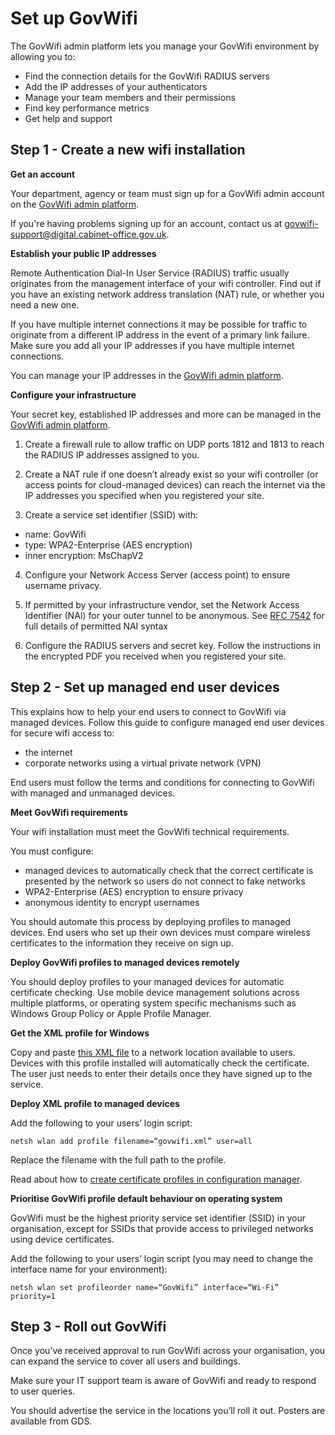 # Set up GovWifi

The GovWifi admin platform lets you manage your GovWifi environment by allowing you to:

- Find the connection details for the GovWifi RADIUS servers
- Add the IP addresses of your authenticators
- Manage your team members and their permissions
- Find key performance metrics
- Get help and support


## Step 1 - Create a new wifi installation

**Get an account**

Your department, agency or team must sign up for a GovWifi admin account on the [GovWifi admin platform](https://admin.wifi.service.gov.uk/users/sign_up).

If you're having problems signing up for an account, contact us at [govwifi-support@digital.cabinet-office.gov.uk](govwifi-support@digital.cabinet-office.gov.uk).

**Establish your public IP addresses**

Remote Authentication Dial-In User Service (RADIUS) traffic usually originates from the management interface of your wifi controller. Find out if you have an existing network address translation (NAT) rule, or whether you need a new one.

If you have multiple internet connections it may be possible for traffic to originate from a different IP address in the event of a primary link failure. Make sure you add all your IP addresses if you have multiple internet connections.

You can manage your IP addresses in the [GovWifi admin platform](https://admin.wifi.service.gov.uk/).

**Configure your infrastructure**

Your secret key, established IP addresses and more can be managed in the [GovWifi admin platform](https://admin.wifi.service.gov.uk/).

1. Create a firewall rule to allow traffic on UDP ports 1812 and 1813 to reach the RADIUS IP addresses assigned to you.

2. Create a NAT rule if one doesn’t already exist so your wifi controller (or access points for cloud-managed devices) can reach the internet via the IP addresses you specified when you registered your site.

3. Create a service set identifier (SSID) with:
  - name: GovWifi
  - type: WPA2-Enterprise (AES encryption)
  - inner encryption: MsChapV2

4. Configure your Network Access Server (access point) to ensure username privacy.

5. If permitted by your infrastructure vendor, set the Network Access Identifier (NAI) for your outer tunnel to be anonymous. See [RFC 7542](https://tools.ietf.org/html/rfc7542) for full details of permitted NAI syntax

5. Configure the RADIUS servers and secret key. Follow the instructions in the encrypted PDF you received when you registered your site.

## Step 2 - Set up managed end user devices

This explains how to help your end users to connect to GovWifi via managed devices. Follow this guide to configure managed end user devices for secure wifi access to:

- the internet
- corporate networks using a virtual private network (VPN)

End users must follow the terms and conditions for connecting to GovWifi with managed and unmanaged devices.

**Meet GovWifi requirements**

Your wifi installation must meet the GovWifi technical requirements.

You must configure:

- managed devices to automatically check that the correct certificate is presented by the network so users do not connect to fake networks
- WPA2-Enterprise (AES) encryption to ensure privacy
- anonymous identity to encrypt usernames

You should automate this process by deploying profiles to managed devices. End users who set up their own devices must compare wireless certificates to the information they receive on sign up.

**Deploy GovWifi profiles to managed devices remotely**

You should deploy profiles to your managed devices for automatic certificate checking. Use mobile device management solutions across multiple platforms, or operating system specific mechanisms such as Windows Group Policy or Apple Profile Manager.

**Get the XML profile for Windows**

Copy and paste [this XML file](https://raw.githubusercontent.com/alphagov/govwifi/master/profiles/windows-WLANProfile.xml) to a network location available to users. Devices with this profile installed will automatically check the certificate. The user just needs to enter their details once they have signed up to the service.

**Deploy XML profile to managed devices**

Add the following to your users’ login script:

`netsh wlan add profile filename=“govwifi.xml” user=all`

Replace the filename with the full path to the profile.

Read about how to [create certificate profiles in configuration manager](https://docs.microsoft.com/en-us/previous-versions/system-center/system-center-2012-R2/dn270541(v=technet.10)).

**Prioritise GovWifi profile default behaviour on operating system**

GovWifi must be the highest priority service set identifier (SSID) in your organisation, except for SSIDs that provide access to privileged networks using device certificates.

Add the following to your users’ login script (you may need to change the interface name for your environment):

`netsh wlan set profileorder name=“GovWifi” interface=“Wi-Fi” priority=1`

## Step 3 - Roll out GovWifi

Once you’ve received approval to run GovWifi across your organisation, you can expand the service to cover all users and buildings.

Make sure your IT support team is aware of GovWifi and ready to respond to user queries.

You should advertise the service in the locations you’ll roll it out. Posters are available from GDS.
